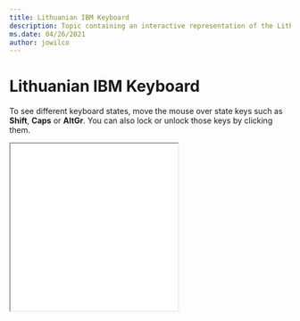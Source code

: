 ```yaml
--- 
title: Lithuanian IBM Keyboard 
description: Topic containing an interactive representation of the Lithuanian IBM Keyboard 
ms.date: 04/26/2021 
author: jowilco 
--- 
```

 
# Lithuanian IBM Keyboard 
 
To see different keyboard states, move the mouse over state keys such as **Shift**, **Caps** or **AltGr**. You can also lock or unlock those keys by clicking them. 
 
<iframe src="kbdlt.html" height="300"></iframe> 
